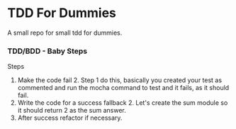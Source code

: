 # TDD For Dummies
A small repo for small tdd for dummies.

### TDD/BDD - Baby Steps
Steps

1. Make the code fail
	2. Step 1 do this, basically you created your test as commented and run the mocha command to test and it fails, as it should fail.
2. Write the code for a success fallback
	2. Let's create the sum module so it should return 2 as the sum answer.
3. After success refactor if necessary.
